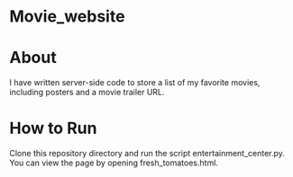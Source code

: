 # Movie_website

# About

I have written server-side code to store a list of my favorite movies, including posters and a movie trailer URL. 

# How to Run

Clone this repository directory and run the script entertainment_center.py. You can view the page by opening fresh_tomatoes.html.

